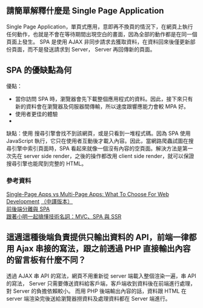 ## 請簡單解釋什麼是 Single Page Application
Single Page Application，單頁式應用，意即再不換頁的情況下，在網頁上執行任何動作，也就是不會在等待期間出現空白的畫面，因為全部的動作都是在同一個頁面上發生。
SPA 是使用 AJAX 非同步請求去獲取資料，在資料回來後僅更新部份頁面，而不是發送請求到 Server， Server 再回傳新的頁面。


## SPA 的優缺點為何
優點：  
* 當你訪問 SPA 時，瀏覽器會先下載整個應用程式的資料。因此，接下來只有新的資料會在瀏覽器及伺服器間傳輸，所以速度跟響應能力會較 MPA 好。
* 使用者更佳的體驗
* 


缺點：使用 搜尋引擎會找不到該網頁，或是只看到一堆程式碼。因為 SPA 使用 JavaScript 執行，它只在使用者互動後才載入內容。因此，當網路爬蟲試圖在搜尋引擎中索引頁面時，SPA 看起來就像一個沒有內容的空頁面。解決方法是第一次先在 server side render，之後的操作都改用 client side render，就可以保證搜尋引擎也能爬到完整的 HTML。

### **參考資料**
[Single-Page Apps vs Multi-Page Apps: What To Choose For Web Development](https://www.thirdrocktechkno.com/blog/single-page-apps-vs-multi-page-apps-what-to-choose-for-web-development/)
[（中譯版本）](https://www.mdeditor.tw/pl/pGDD/zh-tw)  
[前後端分離與 SPA](https://blog.techbridge.cc/2017/09/16/frontend-backend-mvc/)  
 [跟著小明一起搞懂技術名詞：MVC、SPA 與 SSR](https://medium.com/@hulitw/introduction-mvc-spa-and-ssr-545c941669e9)
## 這週這種後端負責提供只輸出資料的 API，前端一律都用 Ajax 串接的寫法，跟之前透過 PHP 直接輸出內容的留言板有什麼不同？
透過 AJAX 串 API 的寫法，網頁不用重新從 server 端載入整個渲染一遍，串 API 的寫法， Server 只需要傳送資料給客戶端，客戶端收到資料後在前端進行處理，對 Server 的負擔依賴較小。
而用 PHP 後端輸出內容的話，資料跟 HTML 在 server 端渲染完後送給瀏覽器撈資料及處理資料都在 Server 端進行。